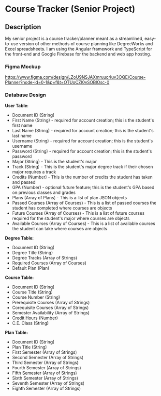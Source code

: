# Course Tracker (Senior Project)

## Description

My senior project is a course tracker/planner meant as a streamlined, easy-to-use version of other methods of course planning like DegreeWorks and Excel spreadsheets.  I am using the Angular framework and TypeScript for the front-end and Google Firebase for the backend and web app hosting.  

### Figma Mockup
https://www.figma.com/design/LZoU9NSJAXmruuc4uv3OQE/Course-Planner?node-id=0-1&p=f&t=OTUoCZl0vSOBlOsc-0

### Database Design

**User Table:**
- Document ID (String)
- First Name (String) - required for account creation; this is the student's first name
- Last Name (String) - required for account creation; this is the student's last name
- Username (String) - required for account creation; this is the student's username
- Password (String) - required for account creation; this is the student's password
- Major (String) - This is the student's major
- Track (String) - This is the student's major degree track if their chosen major requires a track
- Credits (Number) - This is the number of credits the student has taken and passed
- GPA (Number) - optional future feature; this is the student's GPA based on previous classes and grades
- Plans (Array of Plans) - This is a list of plan JSON objects
- Passed Courses (Array of Courses) - This is a list of passed courses the student has completed where courses are objects
- Future Courses (Array of Courses) - This is a list of future courses required for the student's major where courses are objects
- Available Courses (Array of Courses) - This is a list of available courses the student can take where courses are objects

**Degree Table:**
- Document ID (String)
- Degree Title (String)
- Degree Tracks (Array of Strings)
- Required Courses (Array of Courses)
- Default Plan (Plan)

**Course Table:**
- Document ID (String)
- Course Title (String)
- Course Number (String)
- Prerequisite Courses (Array of Strings)
- Corequisite Courses (Array of Strings)
- Semester Availability (Array of Strings)
- Credit Hours (Number)
- C.E. Class (String)

**Plan Table:**
- Document ID (String)
- Plan Title (String)
- First Semester (Array of Strings)
- Second Semester (Array of Strings)
- Third Semester (Array of Strings)
- Fourth Semester (Array of Strings)
- Fifth Semester (Array of Strings)
- Sixth Semester (Array of Strings)
- Seventh Semester (Array of Strings)
- Eighth Semester (Array of Strings)